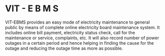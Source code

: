 # VIT - E B M S
VIT-EBMS provides an easy mode of electricity maintenance to general public by means of complete online electricity board maintenance system. It includes online bill payment, electricity status check, call for the maintenance or service, complaints, etc. It will also record number of power outages in a certain period and hence helping in finding the cause for the outage and reducing the outage time as more as possible.
